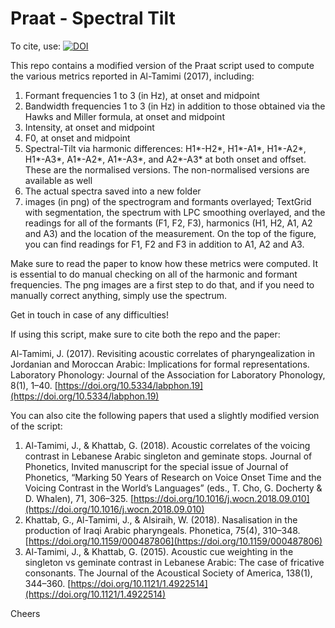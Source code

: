 # Praat - Spectral Tilt

To cite, use: [![DOI](https://zenodo.org/badge/523409788.svg)](https://zenodo.org/badge/latestdoi/523409788)

This repo contains a modified version of the Praat script used to compute the various metrics reported in Al-Tamimi (2017), including:

1. Formant frequencies 1 to 3 (in Hz), at onset and midpoint
2. Bandwidth frequencies 1 to 3 (in Hz) in addition to those obtained via the Hawks and Miller formula, at onset and midpoint
3. Intensity, at onset and midpoint
4. F0, at onset and midpoint
5. Spectral-Tilt via harmonic differences: H1*-H2*, H1*-A1*, H1*-A2*, H1*-A3*, A1*-A2*, A1*-A3*, and A2*-A3* at both onset and offset. These are the normalised versions. The non-normalised versions are available as well
6. The actual spectra saved into a new folder
7. images (in png) of the spectrogram and formants overlayed; TextGrid with segmentation, the spectrum with LPC smoothing overlayed, and the readings for all of the formants (F1, F2, F3), harmonics (H1, H2, A1, A2 and A3) and the location of the measurement. On the top of the figure, you can find readings for F1, F2 and F3 in addition to A1, A2 and A3.

Make sure to read the paper to know how these metrics were computed. It is essential to do manual checking on all of the harmonic and formant frequencies. The png images are a first step to do that, and if you need to manually correct anything, simply use the spectrum.

Get in touch in case of any difficulties!

If using this script, make sure to cite both the repo and the paper:

Al-Tamimi, J. (2017). Revisiting acoustic correlates of pharyngealization in Jordanian and Moroccan Arabic: Implications for formal representations. Laboratory
Phonology: Journal of the Association for Laboratory Phonology, 8(1), 1–40. [https://doi.org/10.5334/labphon.19](https://doi.org/10.5334/labphon.19)

You can also cite the following papers that used a slightly modified version of the script:
1. Al-Tamimi, J., & Khattab, G. (2018). Acoustic correlates of the voicing contrast in Lebanese Arabic singleton and geminate stops. Journal of Phonetics, Invited manuscript for the special issue of Journal of Phonetics, “Marking 50 Years of Research on Voice Onset Time and the Voicing Contrast in the World’s Languages” (eds., T. Cho, G. Docherty & D. Whalen), 71, 306–325. [https://doi.org/10.1016/j.wocn.2018.09.010](https://doi.org/10.1016/j.wocn.2018.09.010)
2. Khattab, G., Al-Tamimi, J., & Alsiraih, W. (2018). Nasalisation in the production of Iraqi Arabic pharyngeals. Phonetica, 75(4), 310–348. [https://doi.org/10.1159/000487806](https://doi.org/10.1159/000487806) 
3. Al-Tamimi, J., & Khattab, G. (2015). Acoustic cue weighting in the singleton vs geminate contrast in Lebanese Arabic: The case of fricative consonants. The Journal of the Acoustical Society of America, 138(1), 344–360. [https://doi.org/10.1121/1.4922514](https://doi.org/10.1121/1.4922514)

Cheers
